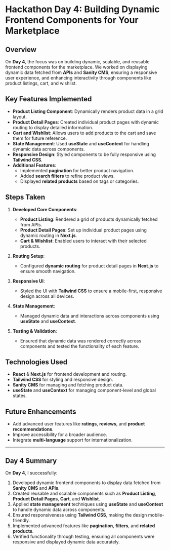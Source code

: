 # Hackathon Day 4: Building Dynamic Frontend Components for Your Marketplace

## Overview
On **Day 4**, the focus was on building dynamic, scalable, and reusable frontend components for the marketplace. We worked on displaying dynamic data fetched from **APIs** and **Sanity CMS**, ensuring a responsive user experience, and enhancing interactivity through components like product listings, cart, and wishlist.

## Key Features Implemented
- **Product Listing Component**: Dynamically renders product data in a grid layout.
- **Product Detail Pages**: Created individual product pages with dynamic routing to display detailed information.
- **Cart and Wishlist**: Allows users to add products to the cart and save them for future reference.
- **State Management**: Used **useState** and **useContext** for handling dynamic data across components.
- **Responsive Design**: Styled components to be fully responsive using **Tailwind CSS**.
- **Additional Features**: 
  - Implemented **pagination** for better product navigation.
  - Added **search filters** to refine product views.
  - Displayed **related products** based on tags or categories.

## Steps Taken
1. **Developed Core Components**:
   - **Product Listing**: Rendered a grid of products dynamically fetched from APIs.
   - **Product Detail Pages**: Set up individual product pages using dynamic routing in **Next.js**.
   - **Cart & Wishlist**: Enabled users to interact with their selected products.
   
2. **Routing Setup**: 
   - Configured **dynamic routing** for product detail pages in **Next.js** to ensure smooth navigation.
   
3. **Responsive UI**: 
   - Styled the UI with **Tailwind CSS** to ensure a mobile-first, responsive design across all devices.
   
4. **State Management**:
   - Managed dynamic data and interactions across components using **useState** and **useContext**.

5. **Testing & Validation**: 
   - Ensured that dynamic data was rendered correctly across components and tested the functionality of each feature.



## Technologies Used
- **React** & **Next.js** for frontend development and routing.
- **Tailwind CSS** for styling and responsive design.
- **Sanity CMS** for managing and fetching product data.
- **useState** and **useContext** for managing component-level and global states.

## Future Enhancements
- Add advanced user features like **ratings**, **reviews**, and **product recommendations**.
- Improve accessibility for a broader audience.
- Integrate **multi-language** support for internationalization.

---

## **Day 4 Summary**
On **Day 4**, I successfully:
1. Developed dynamic frontend components to display data fetched from **Sanity CMS** and **APIs**.
2. Created reusable and scalable components such as **Product Listing**, **Product Detail Pages**, **Cart**, and **Wishlist**.
3. Applied **state management** techniques using **useState** and **useContext** to handle dynamic data across components.
4. Ensured responsiveness using **Tailwind CSS**, making the design mobile-friendly.
5. Implemented advanced features like **pagination**, **filters**, and **related products**.
6. Verified functionality through testing, ensuring all components were responsive and displayed dynamic data accurately.
